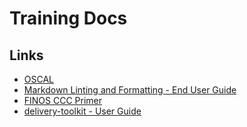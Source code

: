 # Training Docs

## Links

- [OSCAL](https://github.com/finos/common-cloud-controls/blob/main/docs/resources/training/oscal/oscal.md)
- [Markdown Linting and Formatting - End User Guide](user_guides/linting_and_formatting.md)
- [FINOS CCC Primer](./FINOS-CCC-Primer-June-2024.pdf)
- [delivery-toolkit - User Guide](user_guides/delivery_toolkit.md)